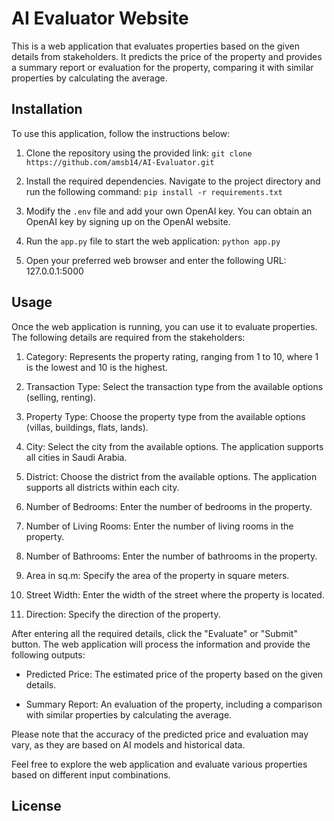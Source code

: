 # AI Evaluator Website

This is a web application that evaluates properties based on the given details from stakeholders. It predicts the price of the property and provides a summary report or evaluation for the property, comparing it with similar properties by calculating the average.

## Installation

To use this application, follow the instructions below:

1. Clone the repository using the provided link:
`git clone https://github.com/amsb14/AI-Evaluator.git`

2. Install the required dependencies. Navigate to the project directory and run the following command:
`pip install -r requirements.txt`


3. Modify the `.env` file and add your own OpenAI key. You can obtain an OpenAI key by signing up on the OpenAI website.

4. Run the `app.py` file to start the web application:
`python app.py`


5. Open your preferred web browser and enter the following URL:
127.0.0.1:5000


## Usage

Once the web application is running, you can use it to evaluate properties. The following details are required from the stakeholders:

1. Category: Represents the property rating, ranging from 1 to 10, where 1 is the lowest and 10 is the highest.

2. Transaction Type: Select the transaction type from the available options (selling, renting).

3. Property Type: Choose the property type from the available options (villas, buildings, flats, lands).

4. City: Select the city from the available options. The application supports all cities in Saudi Arabia.

5. District: Choose the district from the available options. The application supports all districts within each city.

6. Number of Bedrooms: Enter the number of bedrooms in the property.

7. Number of Living Rooms: Enter the number of living rooms in the property.

8. Number of Bathrooms: Enter the number of bathrooms in the property.

9. Area in sq.m: Specify the area of the property in square meters.

10. Street Width: Enter the width of the street where the property is located.

11. Direction: Specify the direction of the property.

After entering all the required details, click the "Evaluate" or "Submit" button. The web application will process the information and provide the following outputs:

- Predicted Price: The estimated price of the property based on the given details.

- Summary Report: An evaluation of the property, including a comparison with similar properties by calculating the average.

Please note that the accuracy of the predicted price and evaluation may vary, as they are based on AI models and historical data.

Feel free to explore the web application and evaluate various properties based on different input combinations.

## License
